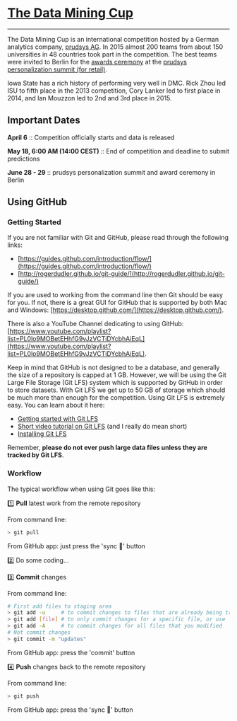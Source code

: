 # [The Data Mining Cup](http://www.data-mining-cup.de/en/)
----------------------------------------------------------

The Data Mining Cup is an international competition hosted by a German analytics company, [prudsys AG](http://www.prudsys.de/en/). In 2015 almost 200 teams from about 150 universities in 48 countries took part in the competition. The best teams were invited to Berlin for the [awards ceremony](http://www.data-mining-cup.de/en/wettbewerb/preistraeger.html) at the [prudsys personalization summit (for retail)](http://www.prudsys.de/en/summit.html).

Iowa State has a rich history of performing very well in DMC. Rick Zhou led ISU to fifth place in the 2013 competition, Cory Lanker led to first place in 2014, and Ian Mouzzon led to 2nd and 3rd place in 2015.

## Important Dates

**April 6** :: Competition officially starts and data is released

**May 18, 6:00 AM (14:00 CEST)** :: End of competition and deadline to submit predictions

**June 28 - 29** :: prudsys personalization summit and award ceremony in Berlin

## Using GitHub

### Getting Started

If you are not familiar with Git and GitHub, please read through the following links:
- [https://guides.github.com/introduction/flow/](https://guides.github.com/introduction/flow/)
- [http://rogerdudler.github.io/git-guide/](http://rogerdudler.github.io/git-guide/)

If you are used to working from the command line then Git should be easy for you. If not, there is a great GUI for GitHub that is supported by both Mac and Windows: [https://desktop.github.com/](https://desktop.github.com/).

There is also a YouTube Channel dedicating to using GitHub: [https://www.youtube.com/playlist?list=PL0lo9MOBetEHhfG9vJzVCTiDYcbhAiEqL](https://www.youtube.com/playlist?list=PL0lo9MOBetEHhfG9vJzVCTiDYcbhAiEqL).

Keep in mind that GitHub is not designed to be a database, and generally the size of a repository is capped at 1 GB. However, we will be using the Git Large File Storage (Git LFS) system which is supported by GitHub in order to store datasets. With Git LFS we get up to 50 GB of storage which should be much more than enough for the competition. Using Git LFS is extremely easy. You can learn about it here: 
- [Getting started with Git LFS](https://git-lfs.github.com/?utm_source=github_site&utm_medium=billing_settings_link&utm_campaign=gitlfs)
- [Short video tutorial on Git LFS](https://www.youtube.com/watch?v=uLR1RNqJ1Mw) (and I really do mean short)
- [Installing Git LFS](https://help.github.com/articles/installing-git-large-file-storage/)

Remember, **please do not ever push large data files unless they are tracked by Git LFS**.

### Workflow

The typical workflow when using Git goes like this: 

:one: **Pull** latest work from the remote repository 

From command line:
```bash
> git pull
```
From GitHub app: just press the 'sync :repeat:' button

:two: Do some coding...

:three: **Commit** changes 

From command line:
```bash
# First add files to staging area
> git add -u     # to commit changes to files that are already being tracked by git, or use
> git add [file] # to only commit changes for a specific file, or use
> git add -A     # to commit changes for all files that you modified
# Not commit changes
> git commit -m "updates"
```

From GitHub app: press the 'commit' button

:four: **Push** changes back to the remote repository

From command line:
```bash
> git push
```
From GitHub app: press the 'sync :repeat:' button
